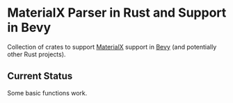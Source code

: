 # MaterialX Parser in Rust and Support in Bevy

Collection of crates to support [MaterialX](https://materialx.org) support in [Bevy](https://bevyengine.org/) (and potentially other Rust projects).

## Current Status

Some basic functions work.
